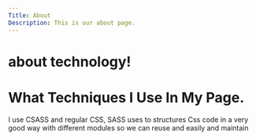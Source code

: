 ```yaml
---
Title: About
Description: This is our about page.
---
```


about technology!
==========================




What Techniques I Use In My Page.
==========================

I use CSASS and regular CSS, SASS uses to structures Css code in a very good way with different modules so we can reuse and easily and maintain